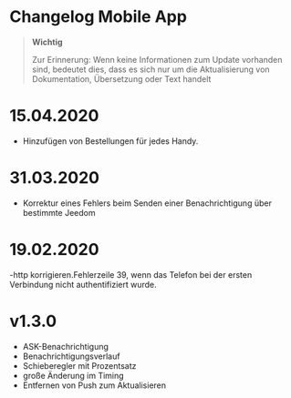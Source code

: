# Changelog Mobile App

>**Wichtig**
>
>Zur Erinnerung: Wenn keine Informationen zum Update vorhanden sind, bedeutet dies, dass es sich nur um die Aktualisierung von Dokumentation, Übersetzung oder Text handelt

# 15.04.2020

- Hinzufügen von Bestellungen für jedes Handy.

# 31.03.2020

- Korrektur eines Fehlers beim Senden einer Benachrichtigung über bestimmte Jeedom

# 19.02.2020

-http korrigieren.Fehlerzeile 39, wenn das Telefon bei der ersten Verbindung nicht authentifiziert wurde.

# v1.3.0

- ASK-Benachrichtigung
- Benachrichtigungsverlauf
- Schieberegler mit Prozentsatz
- große Änderung im Timing
- Entfernen von Push zum Aktualisieren
